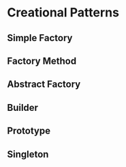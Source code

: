 # Creational Patterns

## Simple Factory

## Factory Method

## Abstract Factory

## Builder

## Prototype

## Singleton
